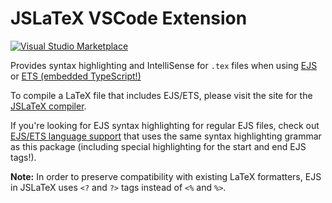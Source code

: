 # JSLaTeX VSCode Extension

[![Visual Studio Marketplace](https://img.shields.io/visual-studio-marketplace/v/leonzalion.jslatex.svg?label=Visual%20Studio%20Marketplace)](https://marketplace.visualstudio.com/items?itemName=leonzalion.jslatex)

Provides syntax highlighting and IntelliSense for `.tex` files when using [EJS](https://ejs.co) or [ETS (embedded TypeScript!)](https://github.com/leonzalion/ets)

To compile a LaTeX file that includes EJS/ETS, please visit the site for the [JSLaTeX compiler](https://npm.im/jslatex).

If you're looking for EJS syntax highlighting for regular EJS files, check out [EJS/ETS language support](https://marketplace.visualstudio.com/items?itemName=leonzalion.vscode-ejs) that uses the same syntax highlighting grammar as this package (including special highlighting for the start and end EJS tags!).

**Note:** In order to preserve compatibility with existing LaTeX formatters, EJS in JSLaTeX uses `<?` and `?>` tags instead of `<%` and `%>`.

